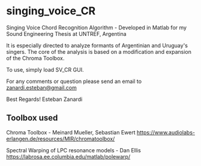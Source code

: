 # singing_voice_CR
Singing Voice Chord Recognition Algorithm - Developed in Matlab for my Sound Engineering Thesis at UNTREF, Argentina


It is especially directed to analyze formants of Argentinian and Uruguay's singers. The core of the analysis is based on a modification and expansion of the Chroma Toolbox. 

To use, simply load SV_CR GUI.



For any comments or question please send an email to zanardi.esteban@gmail.com

Best Regards!
Esteban Zanardi

Toolbox used
-----------------------------------

Chroma Toolbox - Meinard Mueller, Sebastian Ewert
https://www.audiolabs-erlangen.de/resources/MIR/chromatoolbox/

Spectral Warping of LPC resonance models - Dan Ellis
https://labrosa.ee.columbia.edu/matlab/polewarp/
